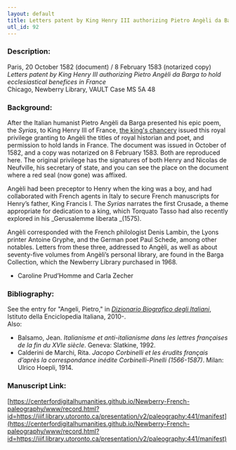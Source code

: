 ```yaml
---
layout: default
title: Letters patent by King Henry III authorizing Pietro Angèli da Barga to hold ecclesiastical benefices in France
utl_id: 92
---
```


### Description:

Paris, 20 October 1582 (document) / 8 February 1583 (notarized copy)<br>
_Letters patent by King Henry III authorizing Pietro Angèli da Barga to hold ecclesiastical benefices in France_<br>
Chicago, Newberry Library, VAULT Case MS 5A 48

### Background:

After the Italian humanist Pietro Angèli da Barga presented his epic poem, the _Syrias_, to King Henry III of France, [the king's chancery](/institutions) issued this royal privilege granting to Angèli the titles of royal historian and poet, and permission to hold lands in France. The document was issued in October of 1582, and a copy was notarized on 8 February 1583. Both are reproduced here. The original privilege has the signatures of both Henry and Nicolas de Neufville, his secretary of state, and you can see the place on the document where a red seal (now gone) was affixed.

Angèli had been preceptor to Henry when the king was a boy, and had collaborated with French agents in Italy to secure French manuscripts for Henry’s father, King Francis I. The _Syrias_ narrates the first Crusade, a theme appropriate for dedication to a king, which Torquato Tasso had also recently explored in his _Gerusalemme liberata _(1575).

Angèli corresponded with the French philologist Denis Lambin, the Lyons printer Antoine Gryphe, and the German poet Paul Schede, among other notables. Letters from these three, addressed to Angèli, as well as about seventy-five volumes from Angèli’s personal library, are found in the Barga Collection, which the Newberry Library purchased in 1968.

- Caroline Prud’Homme and Carla Zecher

### Bibliography:

See the entry for "Angeli, Pietro," in <a href="http://www.treccani.it/enciclopedia">_Dizionario Biografico degli Italiani_</a>, Istituto della Enciclopedia Italiana, 2010-.<br>
Also:
- Balsamo, Jean. _Italianisme et anti-italianisme dans les lettres françaises de la fin du XVIe siècle_. Geneva: Slatkine, 1992.
- Calderini de Marchi, Rita. _Jacopo Corbinelli et les érudits français d’après la correspondance inédite Corbinelli-Pinelli (1566-1587)_. Milan: Ulrico Hoepli, 1914.

### Manuscript Link:

[https://centerfordigitalhumanities.github.io/Newberry-French-paleography/www/record.html?id=https://iiif.library.utoronto.ca/presentation/v2/paleography:441/manifest](https://centerfordigitalhumanities.github.io/Newberry-French-paleography/www/record.html?id=https://iiif.library.utoronto.ca/presentation/v2/paleography:441/manifest)
